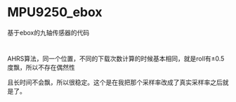 ﻿# MPU9250_ebox
基于ebox的九轴传感器的代码
#
AHRS算法，同一个位置，不同的下载次数计算的时候基本相同，就是roll有±0.5度飘，所以不存在偶然性

且长时间不会飘，所以很稳定。这个是在我把那个采样率改成了真实采样率之后就是了。